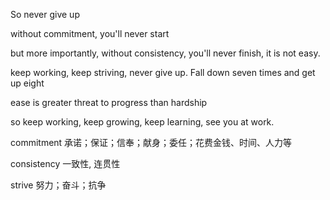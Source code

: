 
So never give up 

without commitment, you'll never start

but more importantly, without consistency, you'll never finish, it is not easy.

keep working, keep striving, never give up. Fall down seven times and get up eight

ease is greater threat to progress than hardship

so keep working, keep growing, keep learning, see you at work.


commitment
承诺；保证；信奉；献身；委任；花费金钱、时间、人力等

consistency
一致性, 连贯性

strive
努力；奋斗；抗争